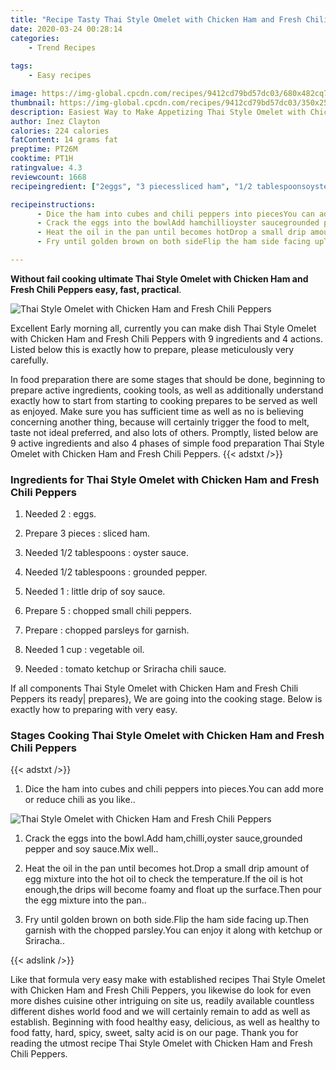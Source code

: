 ```yaml
---
title: "Recipe Tasty Thai Style Omelet with Chicken Ham and Fresh Chili Peppers"
date: 2020-03-24 00:28:14
categories:
    - Trend Recipes
    
tags:
    - Easy recipes

image: https://img-global.cpcdn.com/recipes/9412cd79bd57dc03/680x482cq70/thai-style-omelet-with-chicken-ham-and-fresh-chili-peppers-recipe-main-photo.jpg
thumbnail: https://img-global.cpcdn.com/recipes/9412cd79bd57dc03/350x250cq70/thai-style-omelet-with-chicken-ham-and-fresh-chili-peppers-recipe-main-photo.jpg
description: Easiest Way to Make Appetizing Thai Style Omelet with Chicken Ham and Fresh Chili Peppers with 9 ingredients and 4 stages of easy cooking.
author: Inez Clayton
calories: 224 calories
fatContent: 14 grams fat
preptime: PT26M
cooktime: PT1H
ratingvalue: 4.3
reviewcount: 1668
recipeingredient: ["2eggs", "3 piecessliced ham", "1/2 tablespoonsoyster sauce", "1/2 tablespoonsgrounded pepper", "1little drip of soy sauce", "5chopped small chili peppers", "chopped parsleys for garnish", "1 cupvegetable oil", "tomato ketchup or Sriracha chili sauce"]

recipeinstructions: 
      - Dice the ham into cubes and chili peppers into piecesYou can add more or reduce chili as you like 
      - Crack the eggs into the bowlAdd hamchillioyster saucegrounded pepper and soy sauceMix well 
      - Heat the oil in the pan until becomes hotDrop a small drip amount of egg mixture into the hot oil to check the temperatureIf the oil is hot enoughthe drips will become foamy and float up the surfaceThen pour the egg mixture into the pan 
      - Fry until golden brown on both sideFlip the ham side facing upThen garnish with the chopped parsleyYou can enjoy it along with ketchup or Sriracha

---
```




**Without fail cooking ultimate Thai Style Omelet with Chicken Ham and Fresh Chili Peppers easy, fast, practical**. 


![Thai Style Omelet with Chicken Ham and Fresh Chili Peppers](https://img-global.cpcdn.com/recipes/9412cd79bd57dc03/680x482cq70/thai-style-omelet-with-chicken-ham-and-fresh-chili-peppers-recipe-main-photo.jpg "Thai Style Omelet with Chicken Ham and Fresh Chili Peppers")




Excellent Early morning all, currently you can make dish Thai Style Omelet with Chicken Ham and Fresh Chili Peppers with 9 ingredients and 4 actions. Listed below this is exactly how to prepare, please meticulously very carefully.

In food preparation there are some stages that should be done, beginning to prepare active ingredients, cooking tools, as well as additionally understand exactly how to start from starting to cooking prepares to be served as well as enjoyed. Make sure you has sufficient time as well as no is believing concerning another thing, because will certainly trigger the food to melt, taste not ideal preferred, and also lots of others. Promptly, listed below are 9 active ingredients and also 4 phases of simple food preparation Thai Style Omelet with Chicken Ham and Fresh Chili Peppers.
{{< adstxt />}}

### Ingredients for Thai Style Omelet with Chicken Ham and Fresh Chili Peppers


1. Needed 2 : eggs.

1. Prepare 3 pieces : sliced ham.

1. Needed 1/2 tablespoons : oyster sauce.

1. Needed 1/2 tablespoons : grounded pepper.

1. Needed 1 : little drip of soy sauce.

1. Prepare 5 : chopped small chili peppers.

1. Prepare  : chopped parsleys for garnish.

1. Needed 1 cup : vegetable oil.

1. Needed  : tomato ketchup or Sriracha chili sauce.



If all components Thai Style Omelet with Chicken Ham and Fresh Chili Peppers its ready| prepares}, We are going into the cooking stage. Below is exactly how to preparing with very easy.

### Stages Cooking Thai Style Omelet with Chicken Ham and Fresh Chili Peppers

{{< adstxt />}}


1. Dice the ham into cubes and chili peppers into pieces.You can add more or reduce chili as you like..



![Thai Style Omelet with Chicken Ham and Fresh Chili Peppers](https://img-global.cpcdn.com/steps/e91a3a29dae3feb8/160x128cq70/thai-style-omelet-with-chicken-ham-and-fresh-chili-peppers-recipe-step-1-photo.jpg" "Thai Style Omelet with Chicken Ham and Fresh Chili Peppers")



1. Crack the eggs into the bowl.Add ham,chilli,oyster sauce,grounded pepper and soy sauce.Mix well..



1. Heat the oil in the pan until becomes hot.Drop a small drip amount of egg mixture into the hot oil to check the temperature.If the oil is hot enough,the drips will become foamy and float up the surface.Then pour the egg mixture into the pan..



1. Fry until golden brown on both side.Flip the ham side facing up.Then garnish with the chopped parsley.You can enjoy it along with ketchup or Sriracha..





{{< adslink />}}

Like that formula very easy make with established recipes Thai Style Omelet with Chicken Ham and Fresh Chili Peppers, you likewise do look for even more dishes cuisine other intriguing on site us, readily available countless different dishes world food and we will certainly remain to add as well as establish. Beginning with food healthy easy, delicious, as well as healthy to food fatty, hard, spicy, sweet, salty acid is on our page. Thank you for reading the utmost recipe Thai Style Omelet with Chicken Ham and Fresh Chili Peppers.
